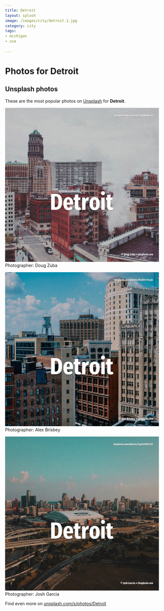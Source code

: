 ```yaml
---
title: Detroit
layout: splash
image: /images/city/detroit.1.jpg
category: city
tags:
- michigan
- usa

---
```

# Photos for Detroit
 
## Unsplash photos
These are the most popular photos on [Unsplash](https://unsplash.com) for **Detroit**.
 
![Detroit](/images/city/detroit.1.jpg)
Photographer:  Doug Zuba
 
![Detroit](/images/city/detroit.2.jpg)
Photographer:  Alex Brisbey
 
![Detroit](/images/city/detroit.3.jpg)
Photographer:  Josh Garcia
 
Find even more on [unsplash.com/s/photos/Detroit](https://unsplash.com/s/photos/Detroit)
 
